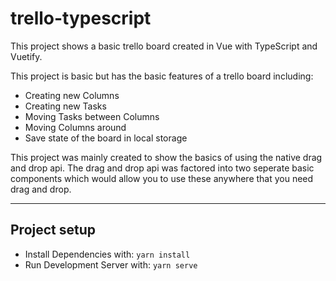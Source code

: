 # trello-typescript
This project shows a basic trello board created in Vue with TypeScript and Vuetify.

This project is basic but has the basic features of a trello board including:
* Creating new Columns
* Creating new Tasks
* Moving Tasks between Columns
* Moving Columns around
* Save state of the board in local storage

This project was mainly created to show the basics of using the native drag and drop api. The drag and drop api was factored into two seperate basic components which would allow you to use these anywhere that you need drag and drop.

---

## Project setup
* Install Dependencies with: `yarn install`
* Run Development Server with: `yarn serve`
